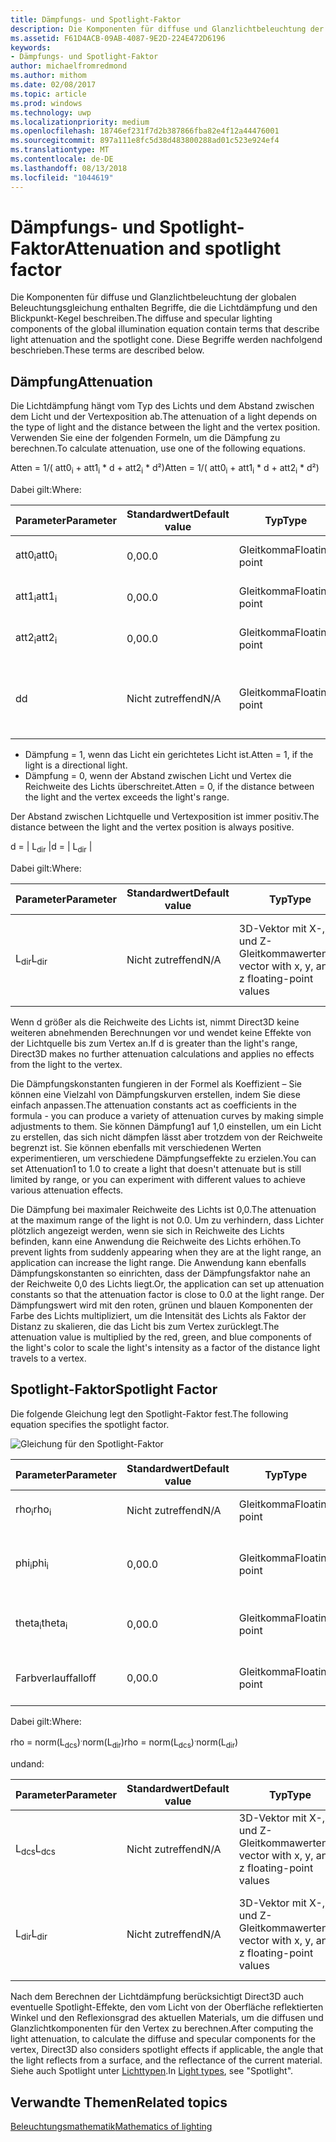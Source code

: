 ```yaml
---
title: Dämpfungs- und Spotlight-Faktor
description: Die Komponenten für diffuse und Glanzlichtbeleuchtung der globalen Beleuchtungsgleichung enthalten Begriffe, die die Lichtdämpfung und den Blickpunkt-Kegel beschreiben.
ms.assetid: F61D4ACB-09AB-4087-9E2D-224E472D6196
keywords:
- Dämpfungs- und Spotlight-Faktor
author: michaelfromredmond
ms.author: mithom
ms.date: 02/08/2017
ms.topic: article
ms.prod: windows
ms.technology: uwp
ms.localizationpriority: medium
ms.openlocfilehash: 18746ef231f7d2b387866fba82e4f12a44476001
ms.sourcegitcommit: 897a111e8fc5d38d483800288ad01c523e924ef4
ms.translationtype: MT
ms.contentlocale: de-DE
ms.lasthandoff: 08/13/2018
ms.locfileid: "1044619"
---
```

# <a name="attenuation-and-spotlight-factor"></a><span data-ttu-id="219d9-104">Dämpfungs- und Spotlight-Faktor</span><span class="sxs-lookup"><span data-stu-id="219d9-104">Attenuation and spotlight factor</span></span>


<span data-ttu-id="219d9-105">Die Komponenten für diffuse und Glanzlichtbeleuchtung der globalen Beleuchtungsgleichung enthalten Begriffe, die die Lichtdämpfung und den Blickpunkt-Kegel beschreiben.</span><span class="sxs-lookup"><span data-stu-id="219d9-105">The diffuse and specular lighting components of the global illumination equation contain terms that describe light attenuation and the spotlight cone.</span></span> <span data-ttu-id="219d9-106">Diese Begriffe werden nachfolgend beschrieben.</span><span class="sxs-lookup"><span data-stu-id="219d9-106">These terms are described below.</span></span>

## <a name="span-idattenuationspanspan-idattenuationspanspan-idattenuationspanattenuation"></a><span data-ttu-id="219d9-107"><span id="Attenuation"></span><span id="attenuation"></span><span id="ATTENUATION"></span>Dämpfung</span><span class="sxs-lookup"><span data-stu-id="219d9-107"><span id="Attenuation"></span><span id="attenuation"></span><span id="ATTENUATION"></span>Attenuation</span></span>


<span data-ttu-id="219d9-108">Die Lichtdämpfung hängt vom Typ des Lichts und dem Abstand zwischen dem Licht und der Vertexposition ab.</span><span class="sxs-lookup"><span data-stu-id="219d9-108">The attenuation of a light depends on the type of light and the distance between the light and the vertex position.</span></span> <span data-ttu-id="219d9-109">Verwenden Sie eine der folgenden Formeln, um die Dämpfung zu berechnen.</span><span class="sxs-lookup"><span data-stu-id="219d9-109">To calculate attenuation, use one of the following equations.</span></span>

<span data-ttu-id="219d9-110">Atten = 1/( att0<sub>i</sub> + att1<sub>i</sub> \* d + att2<sub>i</sub> \* d²)</span><span class="sxs-lookup"><span data-stu-id="219d9-110">Atten = 1/( att0<sub>i</sub> + att1<sub>i</sub> \* d + att2<sub>i</sub> \* d²)</span></span>

<span data-ttu-id="219d9-111">Dabei gilt:</span><span class="sxs-lookup"><span data-stu-id="219d9-111">Where:</span></span>

| <span data-ttu-id="219d9-112">Parameter</span><span class="sxs-lookup"><span data-stu-id="219d9-112">Parameter</span></span>        | <span data-ttu-id="219d9-113">Standardwert</span><span class="sxs-lookup"><span data-stu-id="219d9-113">Default value</span></span> | <span data-ttu-id="219d9-114">Typ</span><span class="sxs-lookup"><span data-stu-id="219d9-114">Type</span></span>           | <span data-ttu-id="219d9-115">Beschreibung</span><span class="sxs-lookup"><span data-stu-id="219d9-115">Description</span></span>                                     | <span data-ttu-id="219d9-116">Bereich</span><span class="sxs-lookup"><span data-stu-id="219d9-116">Range</span></span>          |
|------------------|---------------|----------------|-------------------------------------------------|----------------|
| <span data-ttu-id="219d9-117">att0<sub>i</sub></span><span class="sxs-lookup"><span data-stu-id="219d9-117">att0<sub>i</sub></span></span> | <span data-ttu-id="219d9-118">0,0</span><span class="sxs-lookup"><span data-stu-id="219d9-118">0.0</span></span>           | <span data-ttu-id="219d9-119">Gleitkomma</span><span class="sxs-lookup"><span data-stu-id="219d9-119">Floating point</span></span> | <span data-ttu-id="219d9-120">Konstanter Dämpfungsfaktor</span><span class="sxs-lookup"><span data-stu-id="219d9-120">Constant attenuation factor</span></span>                     | <span data-ttu-id="219d9-121">0 bis +unendlich</span><span class="sxs-lookup"><span data-stu-id="219d9-121">0 to +infinity</span></span> |
| <span data-ttu-id="219d9-122">att1<sub>i</sub></span><span class="sxs-lookup"><span data-stu-id="219d9-122">att1<sub>i</sub></span></span> | <span data-ttu-id="219d9-123">0,0</span><span class="sxs-lookup"><span data-stu-id="219d9-123">0.0</span></span>           | <span data-ttu-id="219d9-124">Gleitkomma</span><span class="sxs-lookup"><span data-stu-id="219d9-124">Floating point</span></span> | <span data-ttu-id="219d9-125">Linearer Dämpfungsfaktor</span><span class="sxs-lookup"><span data-stu-id="219d9-125">Linear attenuation factor</span></span>                       | <span data-ttu-id="219d9-126">0 bis +unendlich</span><span class="sxs-lookup"><span data-stu-id="219d9-126">0 to +infinity</span></span> |
| <span data-ttu-id="219d9-127">att2<sub>i</sub></span><span class="sxs-lookup"><span data-stu-id="219d9-127">att2<sub>i</sub></span></span> | <span data-ttu-id="219d9-128">0,0</span><span class="sxs-lookup"><span data-stu-id="219d9-128">0.0</span></span>           | <span data-ttu-id="219d9-129">Gleitkomma</span><span class="sxs-lookup"><span data-stu-id="219d9-129">Floating point</span></span> | <span data-ttu-id="219d9-130">Quadratischer Dämpfungsfaktor</span><span class="sxs-lookup"><span data-stu-id="219d9-130">Quadratic attenuation factor</span></span>                    | <span data-ttu-id="219d9-131">0 bis +unendlich</span><span class="sxs-lookup"><span data-stu-id="219d9-131">0 to +infinity</span></span> |
| <span data-ttu-id="219d9-132">d</span><span class="sxs-lookup"><span data-stu-id="219d9-132">d</span></span>                | <span data-ttu-id="219d9-133">Nicht zutreffend</span><span class="sxs-lookup"><span data-stu-id="219d9-133">N/A</span></span>           | <span data-ttu-id="219d9-134">Gleitkomma</span><span class="sxs-lookup"><span data-stu-id="219d9-134">Floating point</span></span> | <span data-ttu-id="219d9-135">Abstand zwischen Vertexposition und Position der Lichtquelle</span><span class="sxs-lookup"><span data-stu-id="219d9-135">Distance from vertex position to light position</span></span> | <span data-ttu-id="219d9-136">Nicht zutreffend</span><span class="sxs-lookup"><span data-stu-id="219d9-136">N/A</span></span>            |

 

-   <span data-ttu-id="219d9-137">Dämpfung = 1, wenn das Licht ein gerichtetes Licht ist.</span><span class="sxs-lookup"><span data-stu-id="219d9-137">Atten = 1, if the light is a directional light.</span></span>
-   <span data-ttu-id="219d9-138">Dämpfung = 0, wenn der Abstand zwischen Licht und Vertex die Reichweite des Lichts überschreitet.</span><span class="sxs-lookup"><span data-stu-id="219d9-138">Atten = 0, if the distance between the light and the vertex exceeds the light's range.</span></span>

<span data-ttu-id="219d9-139">Der Abstand zwischen Lichtquelle und Vertexposition ist immer positiv.</span><span class="sxs-lookup"><span data-stu-id="219d9-139">The distance between the light and the vertex position is always positive.</span></span>

<span data-ttu-id="219d9-140">d = | L<sub>dir</sub> |</span><span class="sxs-lookup"><span data-stu-id="219d9-140">d = | L<sub>dir</sub> |</span></span>

<span data-ttu-id="219d9-141">Dabei gilt:</span><span class="sxs-lookup"><span data-stu-id="219d9-141">Where:</span></span>

| <span data-ttu-id="219d9-142">Parameter</span><span class="sxs-lookup"><span data-stu-id="219d9-142">Parameter</span></span>       | <span data-ttu-id="219d9-143">Standardwert</span><span class="sxs-lookup"><span data-stu-id="219d9-143">Default value</span></span> | <span data-ttu-id="219d9-144">Typ</span><span class="sxs-lookup"><span data-stu-id="219d9-144">Type</span></span>                                             | <span data-ttu-id="219d9-145">Beschreibung</span><span class="sxs-lookup"><span data-stu-id="219d9-145">Description</span></span>                                                 |
|-----------------|---------------|--------------------------------------------------|-------------------------------------------------------------|
| <span data-ttu-id="219d9-146">L<sub>dir</sub></span><span class="sxs-lookup"><span data-stu-id="219d9-146">L<sub>dir</sub></span></span> | <span data-ttu-id="219d9-147">Nicht zutreffend</span><span class="sxs-lookup"><span data-stu-id="219d9-147">N/A</span></span>           | <span data-ttu-id="219d9-148">3D-Vektor mit X-, Y- und Z-Gleitkommawerten</span><span class="sxs-lookup"><span data-stu-id="219d9-148">3D vector with x, y, and z floating-point values</span></span> | <span data-ttu-id="219d9-149">Richtungsvektor von der Vertexposition bis zur Position der Lichtquelle</span><span class="sxs-lookup"><span data-stu-id="219d9-149">Direction vector from vertex position to the light position</span></span> |

 

<span data-ttu-id="219d9-150">Wenn d größer als die Reichweite des Lichts ist, nimmt Direct3D keine weiteren abnehmenden Berechnungen vor und wendet keine Effekte von der Lichtquelle bis zum Vertex an.</span><span class="sxs-lookup"><span data-stu-id="219d9-150">If d is greater than the light's range, Direct3D makes no further attenuation calculations and applies no effects from the light to the vertex.</span></span>

<span data-ttu-id="219d9-151">Die Dämpfungskonstanten fungieren in der Formel als Koeffizient – Sie können eine Vielzahl von Dämpfungskurven erstellen, indem Sie diese einfach anpassen.</span><span class="sxs-lookup"><span data-stu-id="219d9-151">The attenuation constants act as coefficients in the formula - you can produce a variety of attenuation curves by making simple adjustments to them.</span></span> <span data-ttu-id="219d9-152">Sie können Dämpfung1 auf 1,0 einstellen, um ein Licht zu erstellen, das sich nicht dämpfen lässt aber trotzdem von der Reichweite begrenzt ist. Sie können ebenfalls mit verschiedenen Werten experimentieren, um verschiedene Dämpfungseffekte zu erzielen.</span><span class="sxs-lookup"><span data-stu-id="219d9-152">You can set Attenuation1 to 1.0 to create a light that doesn't attenuate but is still limited by range, or you can experiment with different values to achieve various attenuation effects.</span></span>

<span data-ttu-id="219d9-153">Die Dämpfung bei maximaler Reichweite des Lichts ist 0,0.</span><span class="sxs-lookup"><span data-stu-id="219d9-153">The attenuation at the maximum range of the light is not 0.0.</span></span> <span data-ttu-id="219d9-154">Um zu verhindern, dass Lichter plötzlich angezeigt werden, wenn sie sich in Reichweite des Lichts befinden, kann eine Anwendung die Reichweite des Lichts erhöhen.</span><span class="sxs-lookup"><span data-stu-id="219d9-154">To prevent lights from suddenly appearing when they are at the light range, an application can increase the light range.</span></span> <span data-ttu-id="219d9-155">Die Anwendung kann ebenfalls Dämpfungskonstanten so einrichten, dass der Dämpfungsfaktor nahe an der Reichweite 0,0 des Lichts liegt.</span><span class="sxs-lookup"><span data-stu-id="219d9-155">Or, the application can set up attenuation constants so that the attenuation factor is close to 0.0 at the light range.</span></span> <span data-ttu-id="219d9-156">Der Dämpfungswert wird mit den roten, grünen und blauen Komponenten der Farbe des Lichts multipliziert, um die Intensität des Lichts als Faktor der Distanz zu skalieren, die das Licht bis zum Vertex zurücklegt.</span><span class="sxs-lookup"><span data-stu-id="219d9-156">The attenuation value is multiplied by the red, green, and blue components of the light's color to scale the light's intensity as a factor of the distance light travels to a vertex.</span></span>

## <a name="span-idspotlight-factorspanspan-idspotlight-factorspanspan-idspotlight-factorspanspotlight-factor"></a><span data-ttu-id="219d9-157"><span id="Spotlight-Factor"></span><span id="spotlight-factor"></span><span id="SPOTLIGHT-FACTOR"></span>Spotlight-Faktor</span><span class="sxs-lookup"><span data-stu-id="219d9-157"><span id="Spotlight-Factor"></span><span id="spotlight-factor"></span><span id="SPOTLIGHT-FACTOR"></span>Spotlight Factor</span></span>


<span data-ttu-id="219d9-158">Die folgende Gleichung legt den Spotlight-Faktor fest.</span><span class="sxs-lookup"><span data-stu-id="219d9-158">The following equation specifies the spotlight factor.</span></span>

![Gleichung für den Spotlight-Faktor](images/dx8light9.png)

| <span data-ttu-id="219d9-160">Parameter</span><span class="sxs-lookup"><span data-stu-id="219d9-160">Parameter</span></span>         | <span data-ttu-id="219d9-161">Standardwert</span><span class="sxs-lookup"><span data-stu-id="219d9-161">Default value</span></span> | <span data-ttu-id="219d9-162">Typ</span><span class="sxs-lookup"><span data-stu-id="219d9-162">Type</span></span>           | <span data-ttu-id="219d9-163">Beschreibung</span><span class="sxs-lookup"><span data-stu-id="219d9-163">Description</span></span>                              | <span data-ttu-id="219d9-164">Bereich</span><span class="sxs-lookup"><span data-stu-id="219d9-164">Range</span></span>                    |
|-------------------|---------------|----------------|------------------------------------------|--------------------------|
| <span data-ttu-id="219d9-165">rho<sub>i</sub></span><span class="sxs-lookup"><span data-stu-id="219d9-165">rho<sub>i</sub></span></span>   | <span data-ttu-id="219d9-166">Nicht zutreffend</span><span class="sxs-lookup"><span data-stu-id="219d9-166">N/A</span></span>           | <span data-ttu-id="219d9-167">Gleitkomma</span><span class="sxs-lookup"><span data-stu-id="219d9-167">Floating point</span></span> | <span data-ttu-id="219d9-168">Kosinus(Winkel) für Spotlight i</span><span class="sxs-lookup"><span data-stu-id="219d9-168">cosine(angle) for spotlight i</span></span>            | <span data-ttu-id="219d9-169">Nicht zutreffend</span><span class="sxs-lookup"><span data-stu-id="219d9-169">N/A</span></span>                      |
| <span data-ttu-id="219d9-170">phi<sub>i</sub></span><span class="sxs-lookup"><span data-stu-id="219d9-170">phi<sub>i</sub></span></span>   | <span data-ttu-id="219d9-171">0,0</span><span class="sxs-lookup"><span data-stu-id="219d9-171">0.0</span></span>           | <span data-ttu-id="219d9-172">Gleitkomma</span><span class="sxs-lookup"><span data-stu-id="219d9-172">Floating point</span></span> | <span data-ttu-id="219d9-173">Halbschatten-Winkel für Spotlight i nach Bogenmaß</span><span class="sxs-lookup"><span data-stu-id="219d9-173">Penumbra angle of spotlight i in radians</span></span> | <span data-ttu-id="219d9-174">\[theta<sub>i</sub>, pi)</span><span class="sxs-lookup"><span data-stu-id="219d9-174">\[theta<sub>i</sub>, pi)</span></span> |
| <span data-ttu-id="219d9-175">theta<sub>i</sub></span><span class="sxs-lookup"><span data-stu-id="219d9-175">theta<sub>i</sub></span></span> | <span data-ttu-id="219d9-176">0,0</span><span class="sxs-lookup"><span data-stu-id="219d9-176">0.0</span></span>           | <span data-ttu-id="219d9-177">Gleitkomma</span><span class="sxs-lookup"><span data-stu-id="219d9-177">Floating point</span></span> | <span data-ttu-id="219d9-178">Kernschatten-Winkel für Spotlight i nach Bogenmaß</span><span class="sxs-lookup"><span data-stu-id="219d9-178">Umbra angle of spotlight i in radians</span></span>    | <span data-ttu-id="219d9-179">\[0, pi)</span><span class="sxs-lookup"><span data-stu-id="219d9-179">\[0, pi)</span></span>                 |
| <span data-ttu-id="219d9-180">Farbverlauf</span><span class="sxs-lookup"><span data-stu-id="219d9-180">falloff</span></span>           | <span data-ttu-id="219d9-181">0,0</span><span class="sxs-lookup"><span data-stu-id="219d9-181">0.0</span></span>           | <span data-ttu-id="219d9-182">Gleitkomma</span><span class="sxs-lookup"><span data-stu-id="219d9-182">Floating point</span></span> | <span data-ttu-id="219d9-183">Farbverlaufsfaktor</span><span class="sxs-lookup"><span data-stu-id="219d9-183">Falloff factor</span></span>                           | <span data-ttu-id="219d9-184">(-unendlich +unendlich)</span><span class="sxs-lookup"><span data-stu-id="219d9-184">(-infinity, +infinity)</span></span>   |

 

<span data-ttu-id="219d9-185">Dabei gilt:</span><span class="sxs-lookup"><span data-stu-id="219d9-185">Where:</span></span>

<span data-ttu-id="219d9-186">rho = norm(L<sub>dcs</sub>)<sup>.</sup>norm(L<sub>dir</sub>)</span><span class="sxs-lookup"><span data-stu-id="219d9-186">rho = norm(L<sub>dcs</sub>)<sup>.</sup>norm(L<sub>dir</sub>)</span></span>

<span data-ttu-id="219d9-187">und</span><span class="sxs-lookup"><span data-stu-id="219d9-187">and:</span></span>

| <span data-ttu-id="219d9-188">Parameter</span><span class="sxs-lookup"><span data-stu-id="219d9-188">Parameter</span></span>       | <span data-ttu-id="219d9-189">Standardwert</span><span class="sxs-lookup"><span data-stu-id="219d9-189">Default value</span></span> | <span data-ttu-id="219d9-190">Typ</span><span class="sxs-lookup"><span data-stu-id="219d9-190">Type</span></span>                                             | <span data-ttu-id="219d9-191">Beschreibung</span><span class="sxs-lookup"><span data-stu-id="219d9-191">Description</span></span>                                                 |
|-----------------|---------------|--------------------------------------------------|-------------------------------------------------------------|
| <span data-ttu-id="219d9-192">L<sub>dcs</sub></span><span class="sxs-lookup"><span data-stu-id="219d9-192">L<sub>dcs</sub></span></span> | <span data-ttu-id="219d9-193">Nicht zutreffend</span><span class="sxs-lookup"><span data-stu-id="219d9-193">N/A</span></span>           | <span data-ttu-id="219d9-194">3D-Vektor mit X-, Y- und Z-Gleitkommawerten</span><span class="sxs-lookup"><span data-stu-id="219d9-194">3D vector with x, y, and z floating-point values</span></span> | <span data-ttu-id="219d9-195">Der negativen Wert der Lichteinfallsrichtung im Kamerabereich</span><span class="sxs-lookup"><span data-stu-id="219d9-195">The negative of the light direction in camera space</span></span>         |
| <span data-ttu-id="219d9-196">L<sub>dir</sub></span><span class="sxs-lookup"><span data-stu-id="219d9-196">L<sub>dir</sub></span></span> | <span data-ttu-id="219d9-197">Nicht zutreffend</span><span class="sxs-lookup"><span data-stu-id="219d9-197">N/A</span></span>           | <span data-ttu-id="219d9-198">3D-Vektor mit X-, Y- und Z-Gleitkommawerten</span><span class="sxs-lookup"><span data-stu-id="219d9-198">3D vector with x, y, and z floating-point values</span></span> | <span data-ttu-id="219d9-199">Richtungsvektor von der Vertexposition bis zur Position der Lichtquelle</span><span class="sxs-lookup"><span data-stu-id="219d9-199">Direction vector from vertex position to the light position</span></span> |

 

<span data-ttu-id="219d9-200">Nach dem Berechnen der Lichtdämpfung berücksichtigt Direct3D auch eventuelle Spotlight-Effekte, den vom Licht von der Oberfläche reflektierten Winkel und den Reflexionsgrad des aktuellen Materials, um die diffusen und Glanzlichtkomponenten für den Vertex zu berechnen.</span><span class="sxs-lookup"><span data-stu-id="219d9-200">After computing the light attenuation, to calculate the diffuse and specular components for the vertex, Direct3D also considers spotlight effects if applicable, the angle that the light reflects from a surface, and the reflectance of the current material.</span></span> <span data-ttu-id="219d9-201">Siehe auch Spotlight unter [Lichttypen](light-types.md).</span><span class="sxs-lookup"><span data-stu-id="219d9-201">In [Light types](light-types.md), see "Spotlight".</span></span>

## <a name="span-idrelated-topicsspanrelated-topics"></a><span data-ttu-id="219d9-202"><span id="related-topics"></span>Verwandte Themen</span><span class="sxs-lookup"><span data-stu-id="219d9-202"><span id="related-topics"></span>Related topics</span></span>


[<span data-ttu-id="219d9-203">Beleuchtungsmathematik</span><span class="sxs-lookup"><span data-stu-id="219d9-203">Mathematics of lighting</span></span>](mathematics-of-lighting.md)

 

 




